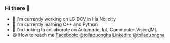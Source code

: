 ### Hi there 👋

<!--
**duonghabk/duonghabk** is a ✨ _special_ ✨ repository because its `README.md` (this file) appears on your GitHub profile.

Here are some ideas to get you started:
-->
- 🔭 I’m currently working on LG DCV in Ha Noi city
- 🌱 I’m currently learning C++ and Python
- 👯 I’m looking to collaborate on Automatic, Iot, Commputer Vision,ML
- 😄 How to reach me [Facebook: @toiladuongha](https://www.facebook.com/toiladuongha/)
                      [Linkedin: @toiladuongha](https://www.linkedin.com/in/toiladuongha/)
                      
<!--
- 🤔 I’m looking for help with ...
- 💬 Ask me about ...
- 📫 How to reach me: ...
- 😄 Pronouns: ...
- ⚡ Fun fact: ...
-->


